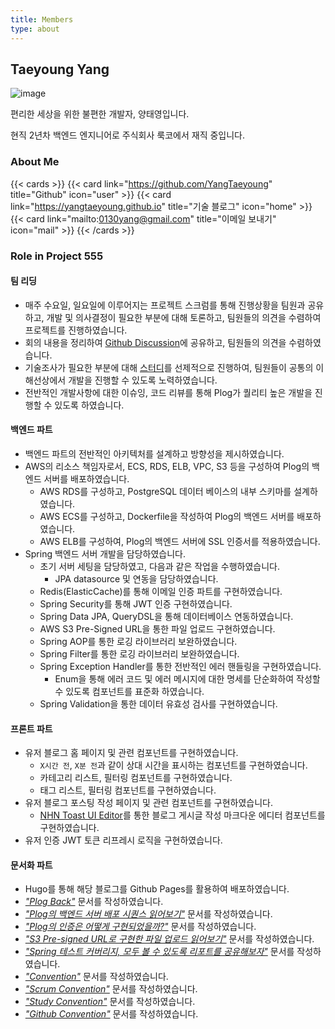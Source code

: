 ```yaml
---
title: Members
type: about
---
```


## Taeyoung Yang

![image](/asset/images/taeyoung_yang_profile.jpeg)

편리한 세상을 위한 불편한 개발자, 양태영입니다. 

현직 2년차 백엔드 엔지니어로 주식회사 룩코에서 재직 중입니다.

### About Me
{{< cards >}}
{{< card link="https://github.com/YangTaeyoung" title="Github" icon="user" >}}
{{< card link="https://yangtaeyoung.github.io" title="기술 블로그" icon="home" >}}
{{< card link="mailto:0130yang@gmail.com" title="이메일 보내기" icon="mail" >}}
{{< /cards >}}

### Role in Project 555
#### 팀 리딩
- 매주 수요일, 일요일에 이루어지는 프로젝트 스크럼를 통해 진행상황을 팀원과 공유하고, 개발 및 의사결정이 필요한 부분에 대해 토론하고, 팀원들의 의견을 수렴하여 프로젝트를 진행하였습니다.
- 회의 내용을 정리하여 [Github Discussion](https://github.com/project-555/project-555/discussions/categories/scrum)에 공유하고, 팀원들의 의견을 수렴하였습니다.
- 기술조사가 필요한 부분에 대해 [스터디](https://github.com/project-555/plog-study)를 선제적으로 진행하여, 팀원들이 공통의 이해선상에서 개발을 진행할 수 있도록 노력하였습니다.
- 전반적인 개발사항에 대한 이슈잉, 코드 리뷰를 통해 Plog가 퀄리티 높은 개발을 진행할 수 있도록 하였습니다.

#### 백엔드 파트
- 백엔드 파트의 전반적인 아키텍처를 설계하고 방향성을 제시하였습니다.
- AWS의 리소스 책임자로서, ECS, RDS, ELB, VPC, S3 등을 구성하여 Plog의 백엔드 서버를 배포하였습니다.
    - AWS RDS를 구성하고, PostgreSQL 데이터 베이스의 내부 스키마를 설계하였습니다.
    - AWS ECS를 구성하고, Dockerfile을 작성하여 Plog의 백엔드 서버를 배포하였습니다.
    - AWS ELB를 구성하여, Plog의 백엔드 서버에 SSL 인증서를 적용하였습니다.
- Spring 백엔드 서버 개발을 담당하였습니다.
    - 초기 서버 세팅을 담당하였고, 다음과 같은 작업을 수행하였습니다.
        - JPA datasource 및 연동을 담당하였습니다.
    - Redis(ElasticCache)를 통해 이메일 인증 파트를 구현하였습니다.
    - Spring Security를 통해 JWT 인증 구현하였습니다.
    - Spring Data JPA, QueryDSL을 통해 데이터베이스 연동하였습니다.
    - AWS S3 Pre-Signed URL을 통한 파일 업로드 구현하였습니다.
    - Spring AOP를 통한 로깅 라이브러리 보완하였습니다.
    - Spring Filter를 통한 로깅 라이브러리 보완하였습니다.
    - Spring Exception Handler를 통한 전반적인 에러 핸들링을 구현하였습니다.
        - Enum을 통해 에러 코드 및 에러 메시지에 대한 명세를 단순화하여 작성할 수 있도록 컴포넌트를 표준화 하였습니다.
    - Spring Validation을 통한 데이터 유효성 검사를 구현하였습니다.

#### 프론트 파트
- 유저 블로그 홈 페이지 및 관련 컴포넌트를 구현하였습니다.
    - `X시간 전`, `X분 전`과 같이 상대 시간을 표시하는 컴포넌트를 구현하였습니다.
    - 카테고리 리스트, 필터링 컴포넌트를 구현하였습니다.
    - 태그 리스트, 필터링 컴포넌트를 구현하였습니다.
- 유저 블로그 포스팅 작성 페이지 및 관련 컴포넌트를 구현하였습니다.
    - [NHN Toast UI Editor](https://ui.toast.com/tui-editor)를 통한 블로그 게시글 작성 마크다운 에디터 컴포넌트를 구현하였습니다.
- 유저 인증 JWT 토큰 리프레시 로직을 구현하였습니다.

#### 문서화 파트
- Hugo를 통해 해당 블로그를 Github Pages를 활용하여 배포하였습니다.
- [_"Plog Back"_](/docs/plog-back/) 문서를 작성하였습니다.
- [_"Plog의 백엔드 서버 배포 시퀀스 읽어보기"_](/docs/plog-back/backend_deploy_sequence/) 문서를 작성하였습니다.
- [_"Plog의 인증은 어떻게 구현되었을까?"_](/docs/plog-back/authorization/) 문서를 작성하였습니다.
- [_"S3 Pre-signed URL로 구현한 파일 업로드 읽어보기"_](/docs/plog-back/file_upload_with_s3/) 문서를 작성하였습니다.
- [_"Spring 테스트 커버리지, 모두 볼 수 있도록 리포트를 공유해보자"_](/docs/plog-back/testing_report/) 문서를 작성하였습니다.
- [_"Convention"_](/docs/convention/) 문서를 작성하였습니다.
- [_"Scrum Convention"_](/docs/convention/scrum_convention/) 문서를 작성하였습니다.
- [_"Study Convention"_](/docs/convention/study_convention/) 문서를 작성하였습니다.
- [_"Github Convention"_](/docs/convention/github_convention/) 문서를 작성하였습니다.